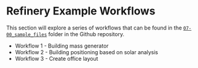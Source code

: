 # Refinery Example Workflows

This section will explore a series of workflows that can be found in the [`07-00_sample_files`](https://github.com/DynamoDS/RefineryPrimer/tree/master/07-workflows/07-00_sample_files) folder in the Github repository.

* Workflow 1 - Building mass generator
* Workflow 2 - Building positioning based on solar analysis
* Workflow 3 - Create office layout
